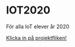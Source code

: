 # IOT2020
För alla IoT elever år 2020

[Klicka in på projektfliken!](https://github.com/noor-latif/IOT2020/projects/1?fullscreen=true)
